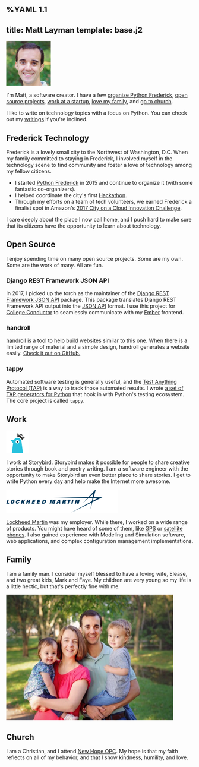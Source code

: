 %YAML 1.1
---
title: Matt Layman
template: base.j2
---
<div id='me-wrapper'>
<img id='me' src='/photo.jpg' width='120' height='120'>
</div>

I'm Matt,
a software creator.
I have a few
[organize Python Frederick](#frederick),
[open source projects](#projects),
[work at a startup](#work),
[love my family](#family),
and [go to church](#church).

I like to write on technology topics
with a focus on Python.
You can check out
my [writings](https://www.mattlayman.com/archive.html)
if you're inclined.

<div class="icon-bar">
<a class="icon" href="https://twitter.com/mblayman"
   alt="Twitter"><i class="fa fa-twitter fa-2x"></i></a>
<a class="icon" href="https://github.com/mblayman"
   alt="GitHub"><i class="fa fa-github fa-2x"></i></a>
<a class="icon" href="https://www.linkedin.com/in/mattlayman"
   alt="LinkedIn"><i class="fa fa-linkedin fa-2x"></i></a>
<a class="icon" href="https://careers.stackoverflow.com/mattlayman"
   alt="Stack Overflow Careers"><i class="fa fa-stack-overflow fa-2x"></i></a>
</div>

<a name='frederick'></a>
## Frederick Technology

Frederick is a lovely small city
to the Northwest
of Washington, D.C.
When my family committed to staying
in Frederick,
I involved myself
in the technology scene
to find community
and foster a love of technology
among my fellow citizens.

* I started
  [Python Frederick](https://www.pythonfrederick.org/)
  in 2015
  and continue to organize it
  (with some fantastic co-organizers).
* I helped coordinate the city's first
  [Hackathon](http://www.hackfrederick.com/).
* Through my efforts
  on a team of tech volunteers,
  we earned Frederick a finalist spot
  in Amazon's [2017 City on a Cloud Innovation Challenge](https://aws.amazon.com/stateandlocal/cityonacloud/2017finalists/).

I care deeply about the place I now call home,
and I push hard to make sure
that its citizens have the opportunity to learn
about technology.

<a name='projects'></a>
## Open Source

I enjoy spending time
on many open source projects.
Some are my own.
Some are the work of many.
All are fun.

### Django REST Framework JSON API

In 2017,
I picked up the torch
as the maintainer
of the [Django REST Framework JSON API](https://github.com/django-json-api/django-rest-framework-json-api)
package.
This package translates
Django REST Framework API output
into the [JSON API](http://jsonapi.org/) format.
I use this project
for [College Conductor](https://www.collegeconductor.com/)
to seamlessly communicate
with my [Ember](https://emberjs.com/) frontend.

### handroll

[handroll](http://handroll.github.io) is a tool to help build websites
similar to this one. When there is a limited range of material and a simple
design, handroll generates a website easily. [Check it out on
GitHub.](https://github.com/handroll/handroll)

### tappy

Automated software testing is generally useful,
and the [Test Anything Protocol (TAP)](http://testanything.org/)
is a way to track those automated results.
I wrote
[a set of TAP generators for Python](https://github.com/python-tap)
that hook in with Python's testing ecosystem.
The core project is called `tappy`.

<a name='work'></a>
## Work

<img class='book' src='storybird.png' width='60' height='60'>

I work at [Storybird](https://storybird.com). Storybird makes it possible for
people to share creative stories through book and poetry writing. I am a
software engineer with the opportunity to make Storybird an even better place
to share stories. I get to write Python every day and help make the Internet
more awesome.

<img class='book' src='lm.png' width='302' height='62'>

[Lockheed Martin](http://lockheedmartin.com/) was my employer. While there, I
worked on a wide range of products. You might have heard of some of them, like
[GPS](http://en.wikipedia.org/wiki/Global_Positioning_System#Control_segment)
or [satellite phones](http://www.iridium.com/about/iridiumnext.aspx). I also
gained experience with Modeling and Simulation software, web applications, and
complex configuration management implementations.

<a name='family'></a>
## Family

I am a family man. I consider myself blessed to have a loving wife, Elease, and
two great kids, Mark and Faye. My children are very young so my life is a
little hectic, but that's perfectly fine with me.

<img class='book' src='family.jpg' width='450' height='338'>

<a name='church'></a>
## Church

I am a Christian, and I attend [New Hope OPC](http://newhopeopc.org/). My hope
is that my faith reflects on all of my behavior, and that I show kindness,
humility, and love.
